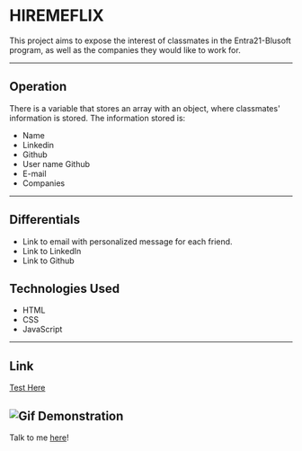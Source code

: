 # HIREMEFLIX

This project aims to expose the interest of classmates in the Entra21-Blusoft program, as well as the companies they would like to work for.

---

## Operation
There is a variable that stores an array with an object, where classmates' information is stored.
The information stored is:
- Name
- Linkedin
- Github
- User name Github
- E-mail
- Companies

---

## Differentials
- Link to email with personalized message for each friend.
- Link to LinkedIn
- Link to Github

## Technologies Used
- HTML
- CSS
- JavaScript

---
## Link
[Test Here](./index.html)

![Gif Demonstration](./img_readme/image.gif)
---

Talk to me [here](https://www.linkedin.com/in/seileremerson/)!